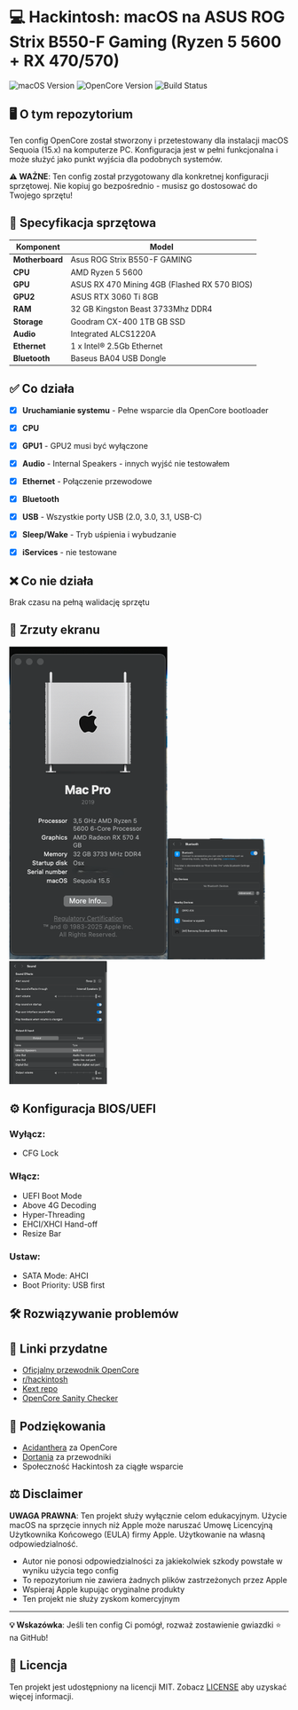 # 💻 Hackintosh: macOS na ASUS ROG Strix B550-F Gaming (Ryzen 5 5600 + RX 470/570)

![macOS Version](https://img.shields.io/badge/macOS-Sequoia%2015.x-brightgreen.svg)
![OpenCore Version](https://img.shields.io/badge/OpenCore-1.0.4-blue.svg)
![Build Status](https://img.shields.io/badge/build-stable-green.svg)

## 🖥️ O tym repozytorium

Ten config OpenCore został stworzony i przetestowany dla instalacji macOS Sequoia (15.x) na komputerze PC. Konfiguracja jest w pełni funkcjonalna i może służyć jako punkt wyjścia dla podobnych systemów.

**⚠️ WAŻNE**: Ten config został przygotowany dla konkretnej konfiguracji sprzętowej. Nie kopiuj go bezpośrednio - musisz go dostosować do Twojego sprzętu!

## 🔧 Specyfikacja sprzętowa

| Komponent | Model |
|-----------|-------|
| **Motherboard** | Asus ROG Strix B550-F GAMING |
| **CPU** | AMD Ryzen 5 5600 |
| **GPU** | ASUS RX 470 Mining 4GB (Flashed RX 570 BIOS)
| **GPU2** | ASUS RTX 3060 Ti 8GB
| **RAM** | 32 GB Kingston Beast 3733Mhz DDR4 |
| **Storage** | Goodram CX-400 1TB GB SSD |
| **Audio** | Integrated ALCS1220A |
| **Ethernet** | 1 x Intel® 2.5Gb Ethernet |
| **Bluetooth** | Baseus BA04 USB Dongle |

## ✅ Co działa

- [x] **Uruchamianie systemu** - Pełne wsparcie dla OpenCore bootloader
- [x] **CPU** 
- [x] **GPU1**  - GPU2 musi być wyłączone
- [x] **Audio** - Internal Speakers - innych wyjść nie testowałem
- [x] **Ethernet** - Połączenie przewodowe
- [x] **Bluetooth** 
- [x] **USB** - Wszystkie porty USB (2.0, 3.0, 3.1, USB-C)
- [x] **Sleep/Wake** - Tryb uśpienia i wybudzanie
- [x] **iServices** - nie testowane


## ❌ Co nie działa

Brak czasu na pełną walidację sprzętu

## 📸 Zrzuty ekranu
![about](images/1.png)<img src="images/2.png" alt="Opis alternatywny" width="35%"> <img src="images/3.png" alt="Opis alternatywny" width="35%">

## ⚙️ Konfiguracja BIOS/UEFI

### Wyłącz:
- CFG Lock

### Włącz:
- UEFI Boot Mode
- Above 4G Decoding
- Hyper-Threading
- EHCI/XHCI Hand-off
- Resize Bar
### Ustaw:
- SATA Mode: AHCI
- Boot Priority: USB first

## 🛠️ Rozwiązywanie problemów

## 🔗 Linki przydatne

- [Oficjalny przewodnik OpenCore](https://dortania.github.io/OpenCore-Install-Guide/)
- [r/hackintosh](https://www.reddit.com/r/hackintosh/)
- [Kext repo](https://kexts.goldfish64.com/)
- [OpenCore Sanity Checker](https://opencore.slowgeek.com/)

## 🙏 Podziękowania

- [Acidanthera](https://github.com/acidanthera) za OpenCore
- [Dortania](https://github.com/dortania) za przewodniki
- Społeczność Hackintosh za ciągłe wsparcie

## ⚖️ Disclaimer

**UWAGA PRAWNA**: Ten projekt służy wyłącznie celom edukacyjnym. Użycie macOS na sprzęcie innych niż Apple może naruszać Umowę Licencyjną Użytkownika Końcowego (EULA) firmy Apple. Użytkowanie na własną odpowiedzialność.

- Autor nie ponosi odpowiedzialności za jakiekolwiek szkody powstałe w wyniku użycia tego config
- To repozytorium nie zawiera żadnych plików zastrzeżonych przez Apple
- Wspieraj Apple kupując oryginalne produkty
- Ten projekt nie służy zyskom komercyjnym

---

**💡 Wskazówka**: Jeśli ten config Ci pomógł, rozważ zostawienie gwiazdki ⭐ na GitHub!

## 📄 Licencja

Ten projekt jest udostępniony na licencji MIT. Zobacz [LICENSE](LICENSE) aby uzyskać więcej informacji.
